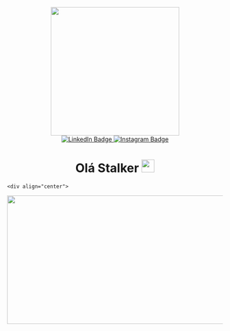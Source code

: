 <div id="header" align="center">
  <img src="https://media.giphy.com/media/077i6AULCXc0FKTj9s/giphy.gif" width="300"/>
  <div id="badges">
  <a href="https://www.linkedin.com/in/ilan-costa-146599222/">
  <img src="https://img.shields.io/badge/LinkedIn-blue?style=for-the-badge&logo=linkedin&logoColor=white" alt="LinkedIn Badge"/>
  <a/>
  <a href="https://www.instagram.com/ylan_costa/">
  <img src="https://img.shields.io/badge/Instagram-ff69b4?style=for-the-badge&logo=instagram&logoColor=white" alt="Instagram Badge"/>
  <a/>
    
</div>
    <img src="https://komarev.com/ghpvc/?username=your-github-username&style=flat-square&color=blue" alt=""/>
    <h1>
      Olá Stalker
      <img src="https://media.giphy.com/media/hvRJCLFzcasrR4ia7z/giphy.gif" width="30px"/>
    </h1>
</div>
    
    <div align="center">
  <img src="https://media.giphy.com/media/hun4DFmfnDId3lid5b/giphy.gif" width="600" height="300"/>
</div>


